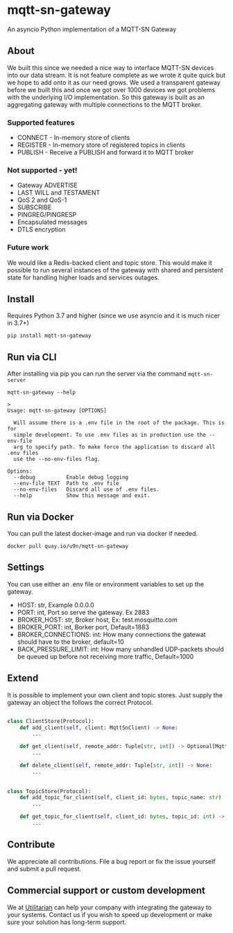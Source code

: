 # mqtt-sn-gateway
An asyncio Python implementation of a MQTT-SN Gateway

## About

We built this since we needed a nice way to interface MQTT-SN devices into our data 
stream. It is not feature complete as we wrote it quite quick but we hope to add onto 
it as our need grows. We used a transparent gateway before we built this and once we 
got over 1000 devices we got problems with the underlying I/O implementation.
So this gateway is built as an aggregating gateway with multiple connections to the 
MQTT broker.

### Supported features

* CONNECT - In-memory store of clients
* REGISTER - In-memory store of registered topics in clients
* PUBLISH - Receive a PUBLISH and forward it to MQTT broker

### Not supported - yet!
* Gateway ADVERTISE
* LAST WILL and TESTAMENT
* QoS 2 and QoS-1
* SUBSCRIBE
* PINGREG/PINGRESP
* Encapsulated messages
* DTLS encryption
  

### Future work

We would like a Redis-backed client and topic store. This would make it possible to 
run several instances of the gateway with shared and persistent state for handling 
higher loads and services outages.

## Install

Requires Python 3.7 and higher (since we use asyncio and it is much nicer in 3.7+)

```
pip install mqtt-sn-gateway
```

## Run via CLI

After installing via pip you can run the server via the command `mqtt-sn-server`

```shell
mqtt-sn-gateway --help

>
Usage: mqtt-sn-gateway [OPTIONS]

  Will assume there is a .env file in the root of the package. This is for
  simple development. To use .env files as in production use the --env-file
  arg to specify path. To make force the application to discard all .env files
  use the --no-env-files flag.

Options:
  --debug          Enable debug logging
  --env-file TEXT  Path to .env file
  --no-env-files   Discard all use of .env files.
  --help           Show this message and exit.

```

## Run via Docker

You can pull the latest docker-image and run via docker if needed.

```shell
docker pull quay.io/u9n/mqtt-sn-gateway
```

## Settings

You can use either an .env file or environment variables to set up the gateway.

* HOST: str, Example 0.0.0.0 
* PORT: int, Port so serve the gateway. Ex 2883
* BROKER_HOST: str, Broker host, Ex: test.mosquitto.com
* BROKER_PORT: int, Borker port, Default=1883
* BROKER_CONNECTIONS: int: How many connections the gatewat should have to the broker, default=10
* BACK_PRESSURE_LIMIT: int: How many unhandled UDP-packets should be queued up before not receiving more traffic, Default=1000


## Extend

It is possible to implement your own client and topic stores. Just supply the 
gateway an object the follows the correct Protocol.

```python

class ClientStore(Protocol):
    def add_client(self, client: MqttSnClient) -> None:
        ...

    def get_client(self, remote_addr: Tuple[str, int]) -> Optional[MqttSnClient]:
        ...

    def delete_client(self, remote_addr: Tuple[str, int]) -> None:
        ...
    
    
class TopicStore(Protocol):
    def add_topic_for_client(self, client_id: bytes, topic_name: str) -> int:
        ...

    def get_topic_for_client(self, client_id: bytes, topic_id: int) -> Optional[str]:
        ...

```

## Contribute
We appreciate all contributions.  File a bug report or fix the issue yourself 
and submit a pull request.


## Commercial support or custom development
We at [Utilitarian](https://www.utilitarian.io) can help your company with integrating
the gateway to your systems. Contact us if you wish to speed up development or make 
sure your solution has long-term support.
